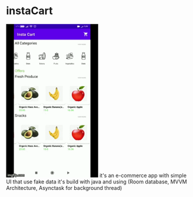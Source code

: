 # instaCart
<img src="https://github.com/ibrahimabdellatif/instaCart/blob/main/5jpr2d.gif" alt="app preview"  width="250" />
it's an e-commerce app with simple UI that use fake data it's build with java and using (Room database, MVVM Architecture, Asynctask for background thread) 
